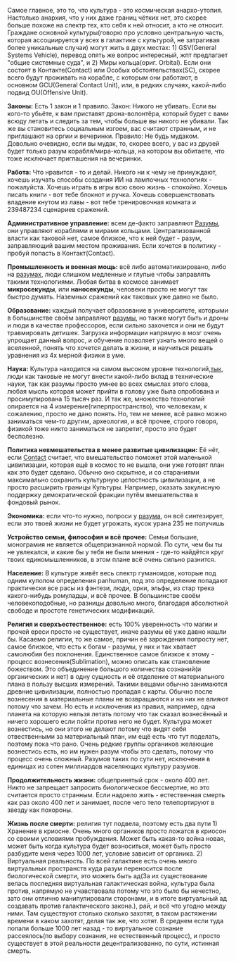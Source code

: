 Самое главное, это то, что культура - это космическая анархо-утопия. Настолько анархия, что у них даже границ чётких нет, это скорее больше похоже на спектр тех, кто себя к ней относит, а кто не относит. Граждане основной культуры(говорю про условно центральную часть, которая ассоциируется у всех в галактике с культурой, не затрагивая более уникальные случаи) могут жить в двух местах: 1) GSV(General Systems Vehicle), перевод опять же вопрос интересный, жпт предлагает "общие системные суда", и 2) Миры кольца(ориг. Orbital). Если они состоят в Контакте(Contact) или Особых обстоятельствах(SC), скорее всего будут проживать на корабле, с которым они работают, в основном GCU(General Contact Unit), или, в редких случаях, какой-либо подвид OU(Offensive Unit).

**Законы:** Есть 1 закон и 1 правило. Закон: Никого не убивать. Если вы кого-то убьёте, к вам приставят дрона-волонтёра, который будет с вами всюду летать и следить за тем, чтобы больше вы никого не убивали. Так же вы становитесь социальным изгоем, вас считают странным, и не приглашают на оргии и вечеринки. Правило: Не будь мудаком. Довольно очевидно, если вы мудак, то, скорее всего, у вас из друзей будет только разум корабля/мира-кольца, на котором вы обитаете, что тоже исключает приглашения на вечеринки.

**Работа:** Что нравится - то и делай. Никого ни к чему не принуждают, хочешь изучать способы создания ИИ на лампочных технологиях - пожалуйста. Хочешь играть в игры всю свою жизнь - спокойно. Хочешь писать книги - вот тебе блокнот и ручка. Хочешь совершенствовать владение кнутом из лавы - вот тебе тренировочная комната и 239487234 сценариев сражений.  

**Административное управление:** всем де-факто заправляют [Разумы](https://github.com/kruckedo/Culture_lore/blob/main/%D0%A0%D0%B0%D0%B7%D1%83%D0%BC%D1%8B.md), они управляют кораблями и мирами кольцами. Централизованной власти как таковой нет, самое близкое, что к ней будет - разум, заправляющий вашим местом проживания. Если хочется в политику - пробуй попасть в Контакт(Contact). 

**Промышленность и военная мощь:** всё либо автоматиизировано, либо на [разумах](https://github.com/kruckedo/Culture_lore/blob/main/%D0%A0%D0%B0%D0%B7%D1%83%D0%BC%D1%8B.md), люди слишком медленные и глупые чтобы заправлять такими технологиями. Любая битва в космосе занимает **микросекунды**, или **наносекунды**, человеки просто не могут так быстро думать. Наземных сражений как таковых уже давно не было.

**Образование:** каждый получает образование в университете, которыми в большинстве своём заправляют [разумы](https://github.com/kruckedo/Culture_lore/blob/main/%D0%A0%D0%B0%D0%B7%D1%83%D0%BC%D1%8B.md), но также могут быть и дроны и люди в качестве профессоров, если сильно захочется и они не будут травмировать детишек. Загрузка информации напрямую в мозг очень упрощает данный вопрос, и обучение позволяет узнать много вещей о вселенной, понять что хочется делать в жизни, и научиться решать уравнения из 4х мерной физики в уме. 

**Наука:** Культура находится на самом высоком уровне технологий,[тык](https://github.com/kruckedo/Culture_lore/blob/main/%D0%A4%D1%80%D0%B0%D0%BA%D1%86%D0%B8%D0%B8%20%D0%B2%20%D0%9A%D1%83%D0%BB%D1%8C%D1%82%D1%83%D1%80%D0%B5.md), люди как таковые не могут внести какой-либо вклад в технические науки, так как разумы просто умнее во всех смыслах этого слова, любая мысль которая может прийти в голову уже была опробована и просимулирована 15 тысяч раз. И так же, множество технологий опирается на 4 измерение(гиперпространство), что человекам, к сожалению, просто не дано понять. Но, тем не менее, всё равно можно заниматься чем-то другим, археология, и всё прочее, строго говоря, физикой тоже никто заниматься не запретит, просто это будет бесполезно. 

**Политика невмешательства в менее развитые цивилизации:** Её нёт, если [Contact](https://github.com/kruckedo/Culture_lore/blob/main/%D0%A4%D1%80%D0%B0%D0%BA%D1%86%D0%B8%D0%B8%20%D0%B2%20%D0%9A%D1%83%D0%BB%D1%8C%D1%82%D1%83%D1%80%D0%B5.md) считает, что вмешательство поможет этой маленькой цивилизации, которая ещё в космос то не вышла, они уже готовят план как это будет сделано. Обычно оно скрытное, и со стараниями максимально сохранить культурную целостность цивилизации, а не просто расширить границы Культуры. Например, оказать закулисную поддержку демократической фракции путём вмешательства в фондовый рынок. 

**Экономика:** если что-то нужно, попроси у [разума](https://github.com/kruckedo/Culture_lore/blob/main/%D0%A0%D0%B0%D0%B7%D1%83%D0%BC%D1%8B.md), он всё синтезирует, если это твоей жизни не будет угрожать, кусок урана 235 не получишь

**Устройство семьи, философия и всё прочее:** Семьи большие, монограмия не является общепризнанной нормой. По сути, чем бы ты не увлекался, и какие бы у тебя не были мнения - где-то найдётся круг твоих единомышленников, в этом плане всё очень сильно разнится.

**Население:** В культуре живёт весь спектр гуманоидов, которые под одним куполом определения panhuman, под это определение попадают практически все расы из фэнтези, люди, орки, эльфы, из стар трека какого-нибудь ромуладцы, и всё прочее. В большинстве своём человекоподобные, но разницы довольно много, благодаря абсолютной свободе и простоте генетических модификаций.

**Религия и сверхъестественное:** есть 100% уверенность что магии и прочей ереси просто не существует, иначе разумы её уже давно нашли бы. Касаемо религии, то же самое, причин её зарождения попросту нет, самое близкое, что есть к богам - разумы, у них и так хватает самолюбия без поклонения. Единственное самое близкое к этому - процесс вознесения(Sublimation), можно описать как становление божеством. Это объединение большого количества сознаний(и органических и нет) в одну сущность и её отделение от материального плана в пользу высших измерений. Такими вещами обычно занимаются древние цивилизации, полностью пропадая с карты. Обычно после вознесения в материальные планы не возвращаются и на них не влияют потому что зачем. Но есть и исключения из правил, например, одна планета на которую нельзя летать потому что так сказал вознесённый и ничего хорошего если пойти против него не будет. Культура может вознестись, но они этого не делают потому что видят себя отвественными за материальный план, им ещё есть что тут поделать, поэтому пока что рано. Очень редкие группы органиков желающие вознестись есть, но им нужен разум чтобы это сделать, потому что процесс очень сложный. Разумов таких по сути нет, исключения в единицах из сотен миллиардов населяющих культуру разумов.  

**Продолжительность жизни:** общепринятый срок - около 400 лет. Никто не запрещает запросить биологическое бессмертие, но это считается просто странным. Если надоело жить - естественная смерть как раз около 400 лет и занимает, после чего тело телепортируют в звезду как похороны. 

**Жизнь после смерти:** религия тут подвела, поэтому есть два пути 1) Хранение в криосне. Очень много органиков просто ложатся в криосон со своими условиями пробуждения. Может быть какая-то война новая, может быть когда культура будет возноситься, может быть просто разбудите меня через 1000 лет, условие зависит от органика. 2) Виртуальная реальность. По всей галактике есть очень много виртуальных пространств куда разум переносится после биологической смерти, это можеть быть ад(За их существование велась последняя виртуальная галактическая война, культура была против, напрямую не учавствовала потому что это было бы нечестно, зато они отлично манипулировали сторонами, и в итоге виртуальный ад создавать против галактического закона.), рай, и всё что угодно между ними. Там существуют столько сколько захотят, в таком растяжении времени в каком захотят, делая так же, что хотят. В среднем если туда попали больше 1000 лет назад - то виртуальное сознание рассеялось(по выбору сознания, не естественный процесс), и просто существует в этой реальности децентрализованно, по сути, истинная смерть.    
